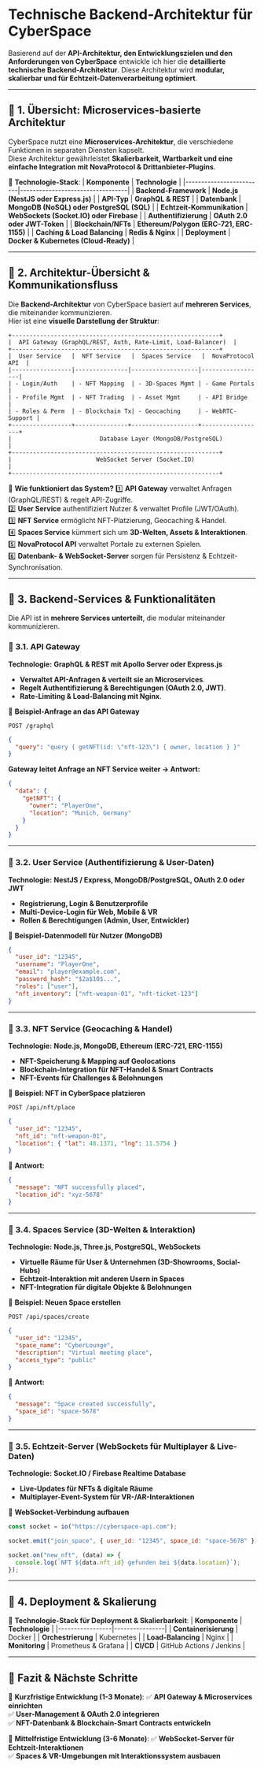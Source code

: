 # **Technische Backend-Architektur für CyberSpace**
Basierend auf der **API-Architektur, den Entwicklungszielen und den Anforderungen von CyberSpace** entwickle ich hier die **detaillierte technische Backend-Architektur**. Diese Architektur wird **modular, skalierbar und für Echtzeit-Datenverarbeitung optimiert**.

---

## **🔹 1. Übersicht: Microservices-basierte Architektur**
CyberSpace nutzt eine **Microservices-Architektur**, die verschiedene Funktionen in separaten Diensten kapselt.  
Diese Architektur gewährleistet **Skalierbarkeit, Wartbarkeit und eine einfache Integration mit NovaProtocol & Drittanbieter-Plugins**.

📌 **Technologie-Stack**:
| **Komponente**          | **Technologie**                   |
|-------------------------|----------------------------------|
| **Backend-Framework**   | **Node.js (NestJS oder Express.js)** |
| **API-Typ**             | **GraphQL & REST**               |
| **Datenbank**           | **MongoDB (NoSQL) oder PostgreSQL (SQL)** |
| **Echtzeit-Kommunikation** | **WebSockets (Socket.IO) oder Firebase** |
| **Authentifizierung**   | **OAuth 2.0 oder JWT-Token** |
| **Blockchain/NFTs**     | **Ethereum/Polygon (ERC-721, ERC-1155)** |
| **Caching & Load Balancing** | **Redis & Nginx** |
| **Deployment**          | **Docker & Kubernetes (Cloud-Ready)** |

---

## **🔹 2. Architektur-Übersicht & Kommunikationsfluss**
Die **Backend-Architektur** von CyberSpace basiert auf **mehreren Services**, die miteinander kommunizieren.  
Hier ist eine **visuelle Darstellung der Struktur**:

```
+-----------------------------------------------------------+
|  API Gateway (GraphQL/REST, Auth, Rate-Limit, Load-Balancer)  |
+-----------------------------------------------------------+
|  User Service   |  NFT Service   |  Spaces Service   |  NovaProtocol API  |
|-----------------|---------------|-------------------|------------------|
| - Login/Auth    | - NFT Mapping  | - 3D-Spaces Mgmt | - Game Portals   |
| - Profile Mgmt  | - NFT Trading  | - Asset Mgmt     | - API Bridge     |
| - Roles & Perm  | - Blockchain Tx| - Geocaching     | - WebRTC-Support |
+-----------------+---------------+-------------------+------------------+
|                         Database Layer (MongoDB/PostgreSQL)               |
+-----------------------------------------------------------+
|                        WebSocket Server (Socket.IO)                         |
+-----------------------------------------------------------+
```

🔹 **Wie funktioniert das System?**
1️⃣ **API Gateway** verwaltet Anfragen (GraphQL/REST) & regelt API-Zugriffe.  
2️⃣ **User Service** authentifiziert Nutzer & verwaltet Profile (JWT/OAuth).  
3️⃣ **NFT Service** ermöglicht NFT-Platzierung, Geocaching & Handel.  
4️⃣ **Spaces Service** kümmert sich um **3D-Welten, Assets & Interaktionen**.  
5️⃣ **NovaProtocol API** verwaltet Portale zu externen Spielen.  
6️⃣ **Datenbank- & WebSocket-Server** sorgen für Persistenz & Echtzeit-Synchronisation.  

---

## **🔹 3. Backend-Services & Funktionalitäten**
Die API ist in **mehrere Services unterteilt**, die modular miteinander kommunizieren.

### **📌 3.1. API Gateway**
**Technologie:** **GraphQL & REST mit Apollo Server oder Express.js**  
- **Verwaltet API-Anfragen & verteilt sie an Microservices**.  
- **Regelt Authentifizierung & Berechtigungen (OAuth 2.0, JWT)**.  
- **Rate-Limiting & Load-Balancing mit Nginx**.  

📌 **Beispiel-Anfrage an das API Gateway**
```http
POST /graphql
```
```json
{
  "query": "query { getNFT(id: \"nft-123\") { owner, location } }"
}
```
**Gateway leitet Anfrage an NFT Service weiter → Antwort:**
```json
{
  "data": {
    "getNFT": {
      "owner": "PlayerOne",
      "location": "Munich, Germany"
    }
  }
}
```

---

### **📌 3.2. User Service (Authentifizierung & User-Daten)**
**Technologie:** **NestJS / Express, MongoDB/PostgreSQL, OAuth 2.0 oder JWT**  
- **Registrierung, Login & Benutzerprofile**  
- **Multi-Device-Login für Web, Mobile & VR**  
- **Rollen & Berechtigungen (Admin, User, Entwickler)**  

📌 **Beispiel-Datenmodell für Nutzer (MongoDB)**
```json
{
  "user_id": "12345",
  "username": "PlayerOne",
  "email": "player@example.com",
  "password_hash": "$2a$10$...",
  "roles": ["user"],
  "nft_inventory": ["nft-weapon-01", "nft-ticket-123"]
}
```

---

### **📌 3.3. NFT Service (Geocaching & Handel)**
**Technologie:** **Node.js, MongoDB, Ethereum (ERC-721, ERC-1155)**  
- **NFT-Speicherung & Mapping auf Geolocations**  
- **Blockchain-Integration für NFT-Handel & Smart Contracts**  
- **NFT-Events für Challenges & Belohnungen**  

📌 **Beispiel: NFT in CyberSpace platzieren**
```http
POST /api/nft/place
```
```json
{
  "user_id": "12345",
  "nft_id": "nft-weapon-01",
  "location": { "lat": 48.1371, "lng": 11.5754 }
}
```
🔹 **Antwort:**
```json
{
  "message": "NFT successfully placed",
  "location_id": "xyz-5678"
}
```

---

### **📌 3.4. Spaces Service (3D-Welten & Interaktion)**
**Technologie:** **Node.js, Three.js, PostgreSQL, WebSockets**  
- **Virtuelle Räume für User & Unternehmen (3D-Showrooms, Social-Hubs)**  
- **Echtzeit-Interaktion mit anderen Usern in Spaces**  
- **NFT-Integration für digitale Objekte & Belohnungen**  

📌 **Beispiel: Neuen Space erstellen**
```http
POST /api/spaces/create
```
```json
{
  "user_id": "12345",
  "space_name": "CyberLounge",
  "description": "Virtual meeting place",
  "access_type": "public"
}
```
🔹 **Antwort:**
```json
{
  "message": "Space created successfully",
  "space_id": "space-5678"
}
```

---

### **📌 3.5. Echtzeit-Server (WebSockets für Multiplayer & Live-Daten)**
**Technologie:** **Socket.IO / Firebase Realtime Database**  
- **Live-Updates für NFTs & digitale Räume**  
- **Multiplayer-Event-System für VR-/AR-Interaktionen**  

📌 **WebSocket-Verbindung aufbauen**
```javascript
const socket = io("https://cyberspace-api.com");

socket.emit("join_space", { user_id: "12345", space_id: "space-5678" });

socket.on("new_nft", (data) => {
  console.log(`NFT ${data.nft_id} gefunden bei ${data.location}`);
});
```

---

## **🔹 4. Deployment & Skalierung**
📌 **Technologie-Stack für Deployment & Skalierbarkeit**:
| **Komponente**   | **Technologie** |
|-----------------|----------------|
| **Containerisierung** | Docker |
| **Orchestrierung** | Kubernetes |
| **Load-Balancing** | Nginx |
| **Monitoring** | Prometheus & Grafana |
| **CI/CD** | GitHub Actions / Jenkins |

---

## **🚀 Fazit & Nächste Schritte**
📌 **Kurzfristige Entwicklung (1-3 Monate)**:
✅ **API Gateway & Microservices einrichten**  
✅ **User-Management & OAuth 2.0 integrieren**  
✅ **NFT-Datenbank & Blockchain-Smart Contracts entwickeln**  

📌 **Mittelfristige Entwicklung (3-6 Monate)**:
✅ **WebSocket-Server für Echtzeit-Interaktionen**  
✅ **Spaces & VR-Umgebungen mit Interaktionssystem ausbauen**  

